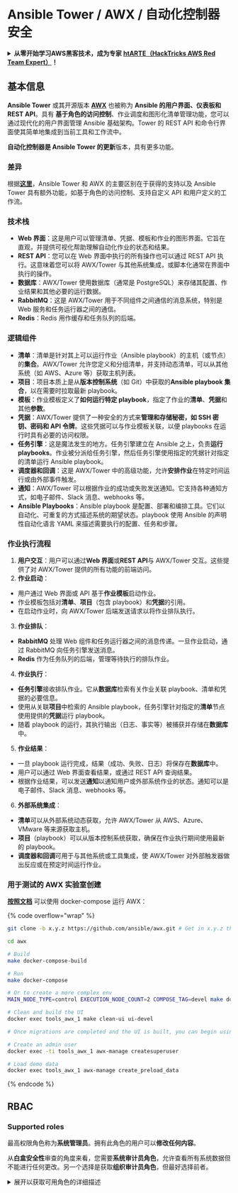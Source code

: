 # Ansible Tower / AWX / 自动化控制器安全

<details>

<summary><strong>从零开始学习AWS黑客技术，成为专家</strong> <a href="https://training.hacktricks.xyz/courses/arte"><strong>htARTE（HackTricks AWS Red Team Expert）</strong></a><strong>！</strong></summary>

支持 HackTricks 的其他方式：

* 如果您想看到您的**公司在 HackTricks 中做广告**或**下载 PDF 版本的 HackTricks**，请查看[**订阅计划**](https://github.com/sponsors/carlospolop)！
* 获取[**官方 PEASS & HackTricks 商品**](https://peass.creator-spring.com)
* 探索[**PEASS 家族**](https://opensea.io/collection/the-peass-family)，我们的独家 [**NFTs**](https://opensea.io/collection/the-peass-family) 收藏品
* **加入** 💬 [**Discord 群组**](https://discord.gg/hRep4RUj7f) 或 [**电报群组**](https://t.me/peass) 或在 **Twitter** 🐦 [**@hacktricks_live**](https://twitter.com/hacktricks_live)** 上关注**我。
* 通过向 [**HackTricks**](https://github.com/carlospolop/hacktricks) 和 [**HackTricks Cloud**](https://github.com/carlospolop/hacktricks-cloud) github 仓库提交 PR 来分享您的黑客技巧。

</details>

## 基本信息

**Ansible Tower** 或其开源版本 [**AWX**](https://github.com/ansible/awx) 也被称为 **Ansible 的用户界面、仪表板和 REST API**。具有 **基于角色的访问控制**、作业调度和图形化清单管理功能，您可以通过现代化的用户界面管理 Ansible 基础架构。Tower 的 REST API 和命令行界面使其简单地集成到当前工具和工作流中。

**自动化控制器是 Ansible Tower 的更新**版本，具有更多功能。

### 差异

根据[**这里**](https://blog.devops.dev/ansible-tower-vs-awx-under-the-hood-65cfec78db00)，Ansible Tower 和 AWX 的主要区别在于获得的支持以及 Ansible Tower 具有额外功能，如基于角色的访问控制、支持自定义 API 和用户定义的工作流。

### 技术栈

* **Web 界面**：这是用户可以管理清单、凭据、模板和作业的图形界面。它旨在直观，并提供可视化帮助理解自动化作业的状态和结果。
* **REST API**：您可以在 Web 界面中执行的所有操作也可以通过 REST API 执行。这意味着您可以将 AWX/Tower 与其他系统集成，或脚本化通常在界面中执行的操作。
* **数据库**：AWX/Tower 使用数据库（通常是 PostgreSQL）来存储其配置、作业结果和其他必要的运行数据。
* **RabbitMQ**：这是 AWX/Tower 用于不同组件之间通信的消息系统，特别是 Web 服务和任务运行器之间的通信。
* **Redis**：Redis 用作缓存和任务队列的后端。

### 逻辑组件

* **清单**：清单是针对其上可以运行作业（Ansible playbook）的主机（或节点）的**集合**。AWX/Tower 允许您定义和分组清单，并支持动态清单，可以从其他系统（如 AWS、Azure 等）获取主机列表。
* **项目**：项目本质上是从**版本控制系统**（如 Git）中获取的**Ansible playbook 集合**，以在需要时拉取最新 playbook。
* **模板**：作业模板定义了**如何运行特定 playbook**，指定了作业的**清单**、**凭据**和其他**参数**。
* **凭据**：AWX/Tower 提供了一种安全的方式来**管理和存储秘密，如 SSH 密钥、密码和 API 令牌**。这些凭据可以与作业模板关联，以便 playbooks 在运行时具有必要的访问权限。
* **任务引擎**：这是魔法发生的地方。任务引擎建立在 Ansible 之上，负责**运行 playbooks**。作业被分派给任务引擎，然后任务引擎使用指定的凭据针对指定的清单运行 Ansible playbook。
* **调度器和回调**：这是 AWX/Tower 中的高级功能，允许**安排作业**在特定时间运行或由外部事件触发。
* **通知**：AWX/Tower 可以根据作业的成功或失败发送通知。它支持各种通知方式，如电子邮件、Slack 消息、webhooks 等。
* **Ansible Playbooks**：Ansible playbook 是配置、部署和编排工具。它们以自动化、可重复的方式描述系统的期望状态。playbook 使用 Ansible 的声明性自动化语言 YAML 来描述需要执行的配置、任务和步骤。

### 作业执行流程

1. **用户交互**：用户可以通过**Web 界面**或**REST API**与 AWX/Tower 交互。这些提供了对 AWX/Tower 提供的所有功能的前端访问。
2. **作业启动**：
* 用户通过 Web 界面或 API 基于**作业模板**启动作业。
* 作业模板包括对**清单**、**项目**（包含 playbook）和**凭据**的引用。
* 在启动作业时，向 AWX/Tower 后端发送请求以将作业排队执行。
3. **作业排队**：
* **RabbitMQ** 处理 Web 组件和任务运行器之间的消息传递。一旦作业启动，通过 RabbitMQ 向任务引擎发送消息。
* **Redis** 作为任务队列的后端，管理等待执行的排队作业。
4. **作业执行**：
* **任务引擎**接收排队作业。它从**数据库**检索有关作业关联 playbook、清单和凭据的必要信息。
* 使用从关联**项目**中检索的 Ansible playbook，任务引擎针对指定的**清单**节点使用提供的**凭据**运行 playbook。
* 随着 playbook 的运行，其执行输出（日志、事实等）被捕获并存储在**数据库**中。
5. **作业结果**：
* 一旦 playbook 运行完成，结果（成功、失败、日志）将保存在**数据库**中。
* 用户可以通过 Web 界面查看结果，或通过 REST API 查询结果。
* 根据作业结果，可以发送**通知**以通知用户或外部系统作业的状态。通知可以是电子邮件、Slack 消息、webhooks 等。
6. **外部系统集成**：
* **清单**可以从外部系统动态获取，允许 AWX/Tower 从 AWS、Azure、VMware 等来源获取主机。
* **项目**（playbook）可以从版本控制系统获取，确保在作业执行期间使用最新的 playbook。
* **调度器和回调**可用于与其他系统或工具集成，使 AWX/Tower 对外部触发器做出反应或在预定时间运行作业。

### 用于测试的 AWX 实验室创建

[**按照文档**](https://github.com/ansible/awx/blob/devel/tools/docker-compose/README.md) 可以使用 docker-compose 运行 AWX：

{% code overflow="wrap" %}
```bash
git clone -b x.y.z https://github.com/ansible/awx.git # Get in x.y.z the latest release version

cd awx

# Build
make docker-compose-build

# Run
make docker-compose

# Or to create a more complex env
MAIN_NODE_TYPE=control EXECUTION_NODE_COUNT=2 COMPOSE_TAG=devel make docker-compose

# Clean and build the UI
docker exec tools_awx_1 make clean-ui ui-devel

# Once migrations are completed and the UI is built, you can begin using AWX. The UI can be reached in your browser at https://localhost:8043/#/home, and the API can be found at https://localhost:8043/api/v2.

# Create an admin user
docker exec -ti tools_awx_1 awx-manage createsuperuser

# Load demo data
docker exec tools_awx_1 awx-manage create_preload_data
```
{% endcode %}

## RBAC

### Supported roles

最高权限角色称为**系统管理员**。拥有此角色的用户可以**修改任何内容**。

从**白盒安全性**审查的角度来看，您需要**系统审计员角色**，允许查看所有系统数据但不能进行任何更改。另一个选择是获取**组织审计员角色**，但最好选择前者。

<details>

<summary>展开以获取可用角色的详细描述</summary>

1. **系统管理员**:
* 这是具有权限访问和修改系统中任何资源的超级用户角色。
* 他们可以管理所有组织、团队、项目、清单、作业模板等。
2. **系统审计员**:
* 拥有此角色的用户可以查看所有系统数据，但不能进行任何更改。
* 此角色旨在用于合规性和监督。
3. **组织角色**:
* **管理员**: 对组织资源拥有完全控制权限。
* **审计员**: 只能查看组织资源。
* **成员**: 在组织中拥有基本成员资格，没有特定权限。
* **执行**: 可以在组织内运行作业模板。
* **读取**: 可以查看组织资源。
4. **项目角色**:
* **管理员**: 可以管理和修改项目。
* **使用**: 可以在作业模板中使用项目。
* **更新**: 可以使用源代码管理（SCM）更新项目。
5. **清单角色**:
* **管理员**: 可以管理和修改清单。
* **即席**: 可以在清单上运行即席命令。
* **更新**: 可以更新清单来源。
* **使用**: 可以在作业模板中使用清单。
* **读取**: 只能查看。
6. **作业模板角色**:
* **管理员**: 可以管理和修改作业模板。
* **执行**: 可以运行作业。
* **读取**: 只能查看。
7. **凭据角色**:
* **管理员**: 可以管理和修改凭据。
* **使用**: 可以在作业模板或其他相关资源中使用凭据。
* **读取**: 只能查看。
8. **团队角色**:
* **成员**: 团队成员，但没有特定权限。
* **管理员**: 可以管理团队成员和相关资源。
9. **工作流角色**:
* **管理员**: 可以管理和修改工作流。
* **执行**: 可以运行工作流。
* **读取**: 只能查看。

</details>
